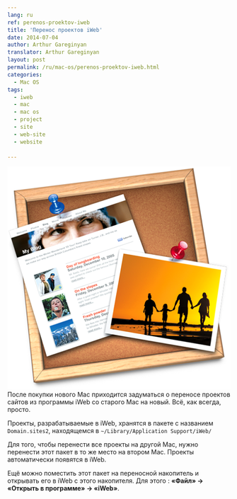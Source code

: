 ```yaml
---
lang: ru
ref: perenos-proektov-iweb
title: 'Перенос проектов iWeb'
date: 2014-07-04
author: Arthur Gareginyan
translator: Arthur Gareginyan
layout: post
permalink: /ru/mac-os/perenos-proektov-iweb.html
categories:
  - Mac OS
tags:
  - iweb
  - mac
  - mac os
  - project
  - site
  - web-site
  - website

---
```


![thumb](/images/thumbnail/IWeb.png)
После покупки нового Mac приходится задуматься о переносе проектов сайтов из программы iWeb со старого Mac на новый. Всё, как всегда, просто.


Проекты, разрабатываемые в iWeb, хранятся в пакете с названием `Domain.sites2`, находящемся в `~/Library/Application Support/iWeb/`

Для того, чтобы перенести все проекты на другой Mac, нужно перенести этот пакет в то же место на втором Mac. Проекты автоматически появятся в iWeb.

Ещё можно поместить этот пакет на переносной накопитель и открывать его в iWeb с этого накопителя. Для этого : **«Файл» -> «Открыть в программе» -> «iWeb»**.
